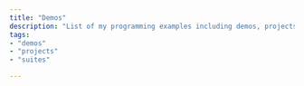 ```yaml
---
title: "Demos"
description: "List of my programming examples including demos, projects, and live test suites."
tags:
- "demos"
- "projects"
- "suites"

---
```

